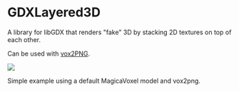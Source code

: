 # GDXLayered3D
A library for libGDX that renders "fake" 3D by stacking 2D textures on top of each other.

Can be used with [vox2PNG](https://github.com/StijnBrouwer/vox2png).


![](http://imgur.com/HXhejGA)

Simple example using a default MagicaVoxel model and vox2png.
